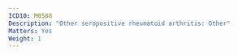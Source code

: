 ```yaml
---
ICD10: M0588
Description: "Other seropositive rheumatoid arthritis: Other"
Matters: Yes
Weight: 1
---
```

